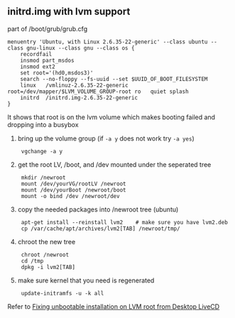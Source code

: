 
initrd.img with lvm support
------------------------------------

part of /boot/grub/grub.cfg

    menuentry 'Ubuntu, with Linux 2.6.35-22-generic' --class ubuntu --class gnu-linux --class gnu --class os {
        recordfail
        insmod part_msdos
        insmod ext2
        set root='(hd0,msdos3)'
        search --no-floppy --fs-uuid --set $UUID_OF_BOOT_FILESYSTEM
        linux   /vmlinuz-2.6.35-22-generic root=/dev/mapper/$LVM_VOLUME_GROUP-root ro   quiet splash
        initrd  /initrd.img-2.6.35-22-generic
    }

It shows that root is on the lvm volume which makes booting failed and dropping into a busybox

1. bring up the volume group (if `-a y` does not work try `-a yes`)

        vgchange -a y

2. get the root LV, /boot, and /dev mounted under the seperated tree

        mkdir /newroot
        mount /dev/yourVG/rootLV /newroot
        mount /dev/yourBoot /newroot/boot
        mount -o bind /dev /newroot/dev

3. copy the needed packages into /newroot tree (ubuntu)

        apt-get install --reinstall lvm2    # make sure you have lvm2.deb
        cp /var/cache/apt/archives/lvm2[TAB] /newroot/tmp/

4. chroot the new tree

        chroot /newroot
        cd /tmp
        dpkg -i lvm2[TAB]

5. make sure kernel that you need is regenerated

        update-initramfs -u -k all

Refer to [Fixing unbootable installation on LVM root from Desktop LiveCD](https://askubuntu.com/questions/26886/fixing-unbootable-installation-on-lvm-root-from-desktop-livecd)
